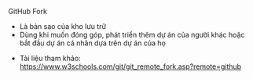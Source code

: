 GitHub Fork

- Là bản sao của kho lưu trữ
- Dùng khi muốn đóng góp, phát triển thêm dự án của người khác hoặc bắt đầu dự án cá nhân dựa trên dự án của họ

* Tài liệu tham khảo: https://www.w3schools.com/git/git_remote_fork.asp?remote=github
